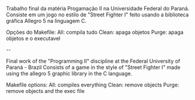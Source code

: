 Trabalho final da matéria Progamação II na Universidade Federal do Paraná.
Consiste em um jogo no estilo de "Street Fighter I" feito usando a biblioteca gráfica Allegro 5 na linguagem C.

Opções do Makefile:
All: compila tudo
Clean: apaga objetos
Purge: apaga objetos e o executavel

--

Final work of the "Programming II" discipline at the Federal University of Paraná - Brazil
Consists of a game in the style of "Street Fighter I" made using the allegro 5 graphic library in the C language.

Makefile options:
All: compiles everything
Clean: remove objects
Purge: remove objects and the exec file

